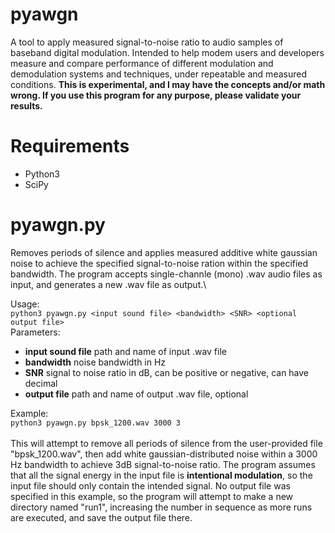 # pyawgn
A tool to apply measured signal-to-noise ratio to audio samples of baseband digital modulation. Intended to help modem users and developers measure and compare performance of different modulation and demodulation systems and techniques, under repeatable and measured conditions. **This is experimental, and I may have the concepts and/or math wrong. If you use this program for any purpose, please validate your results.**
# Requirements
- Python3
- SciPy
# pyawgn.py
Removes periods of silence and applies measured additive white gaussian noise to achieve the specified signal-to-noise ration within the specified bandwidth. The program accepts single-channle (mono) .wav audio files as input, and generates a new .wav file as output.\


Usage: \
`python3 pyawgn.py <input sound file> <bandwidth> <SNR> <optional output file>`\
Parameters:
- **input sound file** path and name of input .wav file
- **bandwidth** noise bandwidth in Hz
- **SNR** signal to noise ratio in dB, can be positive or negative, can have decimal
- **output file**  path and name of output .wav file, optional


Example: \
`python3 pyawgn.py bpsk_1200.wav 3000 3`\
\
This will attempt to remove all periods of silence from the user-provided file "bpsk_1200.wav", then add white gaussian-distributed noise within a 3000 Hz bandwidth to achieve 3dB signal-to-noise ratio. The program assumes that all the signal energy in the input file is **intentional modulation**, so the input file should only contain the intended signal. No output file was specified in this example, so the program will attempt to make a new directory named "run1", increasing the number in sequence as more runs are executed, and save the output file there.
